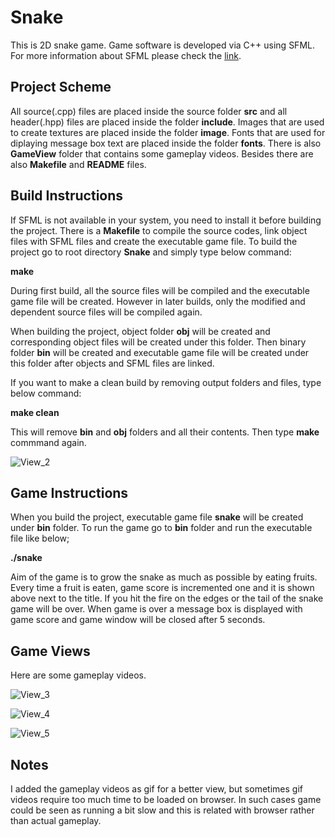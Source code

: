 # Snake

This is 2D snake game. Game software is developed via C++ using SFML. For more information about SFML please check the [link](https://www.sfml-dev.org/).


## Project Scheme

All source(.cpp) files are placed inside the source folder **src** and all header(.hpp) files are placed inside the folder **include**. Images that are used to create textures are placed inside the folder **image**. Fonts that are used for diplaying message box text are placed inside the folder **fonts**. There is also **GameView** folder that contains some gameplay videos. Besides there are also **Makefile** and **README** files.


## Build Instructions

If SFML is not available in your system, you need to install it before building the project. There is a **Makefile** to compile the source codes, link object files with SFML files and create the executable game file. To build the project go to root directory **Snake** and simply type below command:

**make**

During first build, all the source files will be compiled and the executable game file will be created. However in later builds, only the modified and dependent source files will be compiled again.

When building the project, object folder **obj** will be created and corresponding object files will be created under this folder. Then binary folder **bin** will be created and executable game file will be created under this folder after objects and SFML files are linked.

If you want to make a clean build by removing output folders and files, type below command:

**make clean**

This will remove **bin** and **obj** folders and all their contents. Then type **make** commmand again.

![View_2](https://user-images.githubusercontent.com/34675907/133378518-7eb3a1a0-667c-4571-bca9-60444c988162.png)


## Game Instructions

When you build the project, executable game file **snake** will be created under **bin** folder. To run the game go to **bin** folder and run the executable file like below;

**./snake**

Aim of the game is to grow the snake as much as possible by eating fruits. Every time a fruit is eaten, game score is incremented one and it is shown above next to the title. If you hit the fire on the edges or the tail of the snake game will be over. When game is over a message box is displayed with game score and game window will be closed after 5 seconds.


## Game Views

Here are some gameplay videos.

![View_3](https://github.com/onurazbar/Snake/blob/main/GameView/GamePlay_1.gif)

![View_4](https://github.com/onurazbar/Snake/blob/main/GameView/GamePlay_2.gif)

![View_5](https://github.com/onurazbar/Snake/blob/main/GameView/GamePlay_3.gif)



## Notes

I added the gameplay videos as gif for a better view, but sometimes gif videos require too much time to be loaded on browser. In such cases game could be seen as running a bit slow and this is related with browser rather than actual gameplay.
